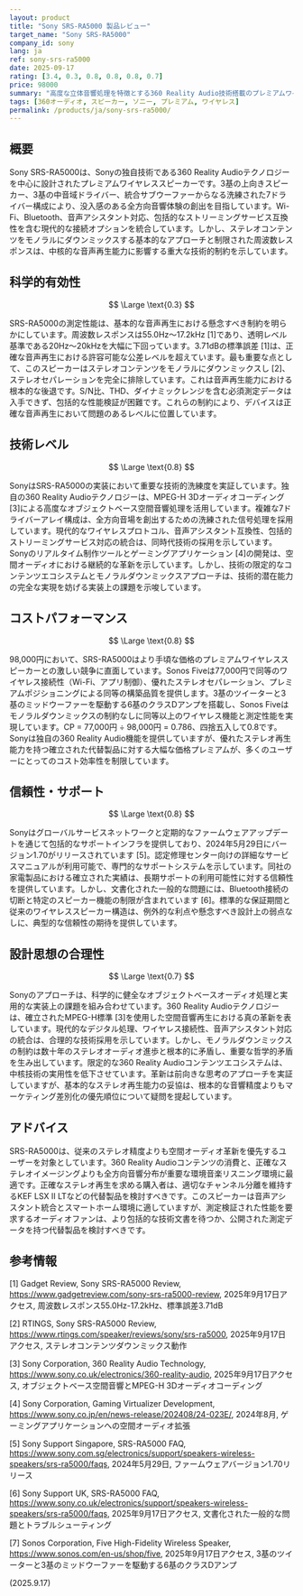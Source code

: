 ```yaml
---
layout: product
title: "Sony SRS-RA5000 製品レビュー"
target_name: "Sony SRS-RA5000"
company_id: sony
lang: ja
ref: sony-srs-ra5000
date: 2025-09-17
rating: [3.4, 0.3, 0.8, 0.8, 0.8, 0.7]
price: 98000
summary: "高度な立体音響処理を特徴とする360 Reality Audio技術搭載のプレミアムワイヤレススピーカー。ただし、モノラルダウンミックスと制限された周波数レスポンスにより制約がある。"
tags: [360オーディオ, スピーカー, ソニー, プレミアム, ワイヤレス]
permalink: /products/ja/sony-srs-ra5000/
---
```

## 概要

Sony SRS-RA5000は、Sonyの独自技術である360 Reality Audioテクノロジーを中心に設計されたプレミアムワイヤレススピーカーです。3基の上向きスピーカー、3基の中音域ドライバー、統合サブウーファーからなる洗練された7ドライバー構成により、没入感のある全方向音響体験の創出を目指しています。Wi-Fi、Bluetooth、音声アシスタント対応、包括的なストリーミングサービス互換性を含む現代的な接続オプションを統合しています。しかし、ステレオコンテンツをモノラルにダウンミックスする基本的なアプローチと制限された周波数レスポンスは、中核的な音声再生能力に影響する重大な技術的制約を示しています。

## 科学的有効性

$$ \Large \text{0.3} $$

SRS-RA5000の測定性能は、基本的な音声再生における懸念すべき制約を明らかにしています。周波数レスポンスは55.0Hz～17.2kHz [1]であり、透明レベル基準である20Hz～20kHzを大幅に下回っています。3.71dBの標準誤差 [1]は、正確な音声再生における許容可能な公差レベルを超えています。最も重要な点として、このスピーカーはステレオコンテンツをモノラルにダウンミックスし [2]、ステレオセパレーションを完全に排除しています。これは音声再生能力における根本的な後退です。S/N比、THD、ダイナミックレンジを含む必須測定データは入手できず、包括的な性能検証が困難です。これらの制約により、デバイスは正確な音声再生において問題のあるレベルに位置しています。

## 技術レベル

$$ \Large \text{0.8} $$

SonyはSRS-RA5000の実装において重要な技術的洗練度を実証しています。独自の360 Reality Audioテクノロジーは、MPEG-H 3Dオーディオコーディング [3]による高度なオブジェクトベース空間音響処理を活用しています。複雑な7ドライバーアレイ構成は、全方向音場を創出するための洗練された信号処理を採用しています。現代的なワイヤレスプロトコル、音声アシスタント互換性、包括的ストリーミングサービス対応の統合は、同時代技術の採用を示しています。Sonyのリアルタイム制作ツールとゲーミングアプリケーション [4]の開発は、空間オーディオにおける継続的な革新を示しています。しかし、技術の限定的なコンテンツエコシステムとモノラルダウンミックスアプローチは、技術的潜在能力の完全な実現を妨げる実装上の課題を示唆しています。

## コストパフォーマンス

$$ \Large \text{0.8} $$

98,000円において、SRS-RA5000はより手頃な価格のプレミアムワイヤレススピーカーとの激しい競争に直面しています。Sonos Fiveは77,000円で同等のワイヤレス接続性（Wi-Fi、アプリ制御）、優れたステレオセパレーション、プレミアムポジショニングによる同等の構築品質を提供します。3基のツイーターと3基のミッドウーファーを駆動する6基のクラスDアンプを搭載し、Sonos Fiveはモノラルダウンミックスの制約なしに同等以上のワイヤレス機能と測定性能を実現しています。CP = 77,000円 ÷ 98,000円 = 0.786、四捨五入して0.8です。Sonyは独自の360 Reality Audio機能を提供していますが、優れたステレオ再生能力を持つ確立された代替製品に対する大幅な価格プレミアムが、多くのユーザーにとってのコスト効率性を制限しています。

## 信頼性・サポート

$$ \Large \text{0.8} $$

Sonyはグローバルサービスネットワークと定期的なファームウェアアップデートを通じて包括的なサポートインフラを提供しており、2024年5月29日にバージョン1.70がリリースされています [5]。認定修理センター向けの詳細なサービスマニュアルが利用可能で、専門的なサポートシステムを示しています。同社の家電製品における確立された実績は、長期サポートの利用可能性に対する信頼性を提供しています。しかし、文書化された一般的な問題には、Bluetooth接続の切断と特定のスピーカー機能の制限が含まれています [6]。標準的な保証期間と従来のワイヤレススピーカー構造は、例外的な利点や懸念すべき設計上の弱点なしに、典型的な信頼性の期待を提供しています。

## 設計思想の合理性

$$ \Large \text{0.7} $$

Sonyのアプローチは、科学的に健全なオブジェクトベースオーディオ処理と実用的な実装上の課題を組み合わせています。360 Reality Audioテクノロジーは、確立されたMPEG-H標準 [3]を使用した空間音響再生における真の革新を表しています。現代的なデジタル処理、ワイヤレス接続性、音声アシスタント対応の統合は、合理的な技術採用を示しています。しかし、モノラルダウンミックスの制約は数十年のステレオオーディオ進歩と根本的に矛盾し、重要な哲学的矛盾を生み出しています。限定的な360 Reality Audioコンテンツエコシステムは、中核技術の実用性を低下させています。革新は前向きな思考のアプローチを実証していますが、基本的なステレオ再生能力の妥協は、根本的な音響精度よりもマーケティング差別化の優先順位について疑問を提起しています。

## アドバイス

SRS-RA5000は、従来のステレオ精度よりも空間オーディオ革新を優先するユーザーを対象としています。360 Reality Audioコンテンツの消費と、正確なステレオイメージングよりも全方向音響分布が重要な環境音楽リスニング環境に最適です。正確なステレオ再生を求める購入者は、適切なチャンネル分離を維持するKEF LSX II LTなどの代替製品を検討すべきです。このスピーカーは音声アシスタント統合とスマートホーム環境に適していますが、測定検証された性能を要求するオーディオファンは、より包括的な技術文書を待つか、公開された測定データを持つ代替製品を検討すべきです。

## 参考情報

[1] Gadget Review, Sony SRS-RA5000 Review, https://www.gadgetreview.com/sony-srs-ra5000-review, 2025年9月17日アクセス, 周波数レスポンス55.0Hz-17.2kHz、標準誤差3.71dB

[2] RTINGS, Sony SRS-RA5000 Review, https://www.rtings.com/speaker/reviews/sony/srs-ra5000, 2025年9月17日アクセス, ステレオコンテンツダウンミックス動作

[3] Sony Corporation, 360 Reality Audio Technology, https://www.sony.co.uk/electronics/360-reality-audio, 2025年9月17日アクセス, オブジェクトベース空間音響とMPEG-H 3Dオーディオコーディング

[4] Sony Corporation, Gaming Virtualizer Development, https://www.sony.co.jp/en/news-release/202408/24-023E/, 2024年8月, ゲーミングアプリケーションへの空間オーディオ拡張

[5] Sony Support Singapore, SRS-RA5000 FAQ, https://www.sony.com.sg/electronics/support/speakers-wireless-speakers/srs-ra5000/faqs, 2024年5月29日, ファームウェアバージョン1.70リリース

[6] Sony Support UK, SRS-RA5000 FAQ, https://www.sony.co.uk/electronics/support/speakers-wireless-speakers/srs-ra5000/faqs, 2025年9月17日アクセス, 文書化された一般的な問題とトラブルシューティング

[7] Sonos Corporation, Five High-Fidelity Wireless Speaker, https://www.sonos.com/en-us/shop/five, 2025年9月17日アクセス, 3基のツイーターと3基のミッドウーファーを駆動する6基のクラスDアンプ

(2025.9.17)